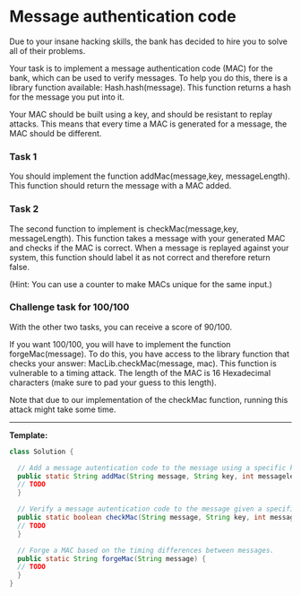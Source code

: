 # Message authentication code

Due to your insane hacking skills, the bank has decided to hire you to solve all of their problems.

Your task is to implement a message authentication code (MAC) for the bank, which can be used to verify messages. To help you do this, there is a library function available: Hash.hash(message). This function returns a hash for the message you put into it.

Your MAC should be built using a key, and should be resistant to replay attacks. This means that every time a MAC is generated for a message, the MAC should be different.

### Task 1

You should implement the function addMac(message,key, messageLength). This function should return the message with a MAC added.

### Task 2

The second function to implement is checkMac(message,key, messageLength). This function takes a message with your generated MAC and checks if the MAC is correct. When a message is replayed against your system, this function should label it as not correct and therefore return false.

(Hint: You can use a counter to make MACs unique for the same input.)

### Challenge task for 100/100

With the other two tasks, you can receive a score of 90/100.

If you want 100/100, you will have to implement the function forgeMac(message). To do this, you have access to the library function that checks your answer: MacLib.checkMac(message, mac). This function is vulnerable to a timing attack. The length of the MAC is 16 Hexadecimal characters (make sure to pad your guess to this length).

Note that due to our implementation of the checkMac function, running this attack might take some time.

__________________________________________________________________________________________________________________________________

__Template:__
```java
class Solution {

  // Add a message autentication code to the message using a specific key.
  public static String addMac(String message, String key, int messagelength) {
  // TODO
  }

  // Verify a message autentication code to the message given a specific key.
  public static boolean checkMac(String message, String key, int messagelength) {
  // TODO
  }

  // Forge a MAC based on the timing differences between messages.
  public static String forgeMac(String message) {
  // TODO
  }
}

```
